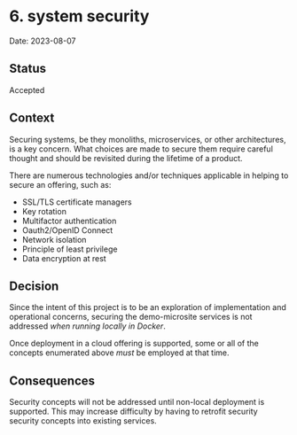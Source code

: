 # 6. system security

Date: 2023-08-07


## Status

Accepted


## Context

Securing systems, be they monoliths, microservices, or other architectures, is a key concern.  What choices are made to secure them require careful thought and should be revisited during the lifetime of a product.

There are numerous technologies and/or techniques applicable in helping to secure an offering, such as:

* SSL/TLS certificate managers
* Key rotation
* Multifactor authentication
* Oauth2/OpenID Connect
* Network isolation
* Principle of least privilege
* Data encryption at rest


## Decision

Since the intent of this project is to be an exploration of implementation and operational concerns, securing the demo-microsite services is not addressed *when running locally in Docker*.

Once deployment in a cloud offering is supported, some or all of the concepts enumerated above *must* be employed at that time.


## Consequences

Security concepts will not be addressed until non-local deployment is supported.  This may increase difficulty by having to retrofit security security concepts into existing services.

